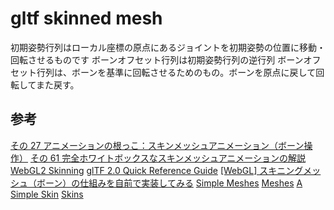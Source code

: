 # gltf skinned mesh

初期姿勢行列はローカル座標の原点にあるジョイントを初期姿勢の位置に移動・回転させるものです
ボーンオフセット行列は初期姿勢行列の逆行列
ボーンオフセット行列は、ボーンを基準に回転させるためのもの。ボーンを原点に戻して回転してまた戻す。

## 参考

[その 27 アニメーションの根っこ：スキンメッシュアニメーション（ボーン操作）](http://marupeke296.com/DXG_No27_SkinMeshAnimation.html)
[その 61 完全ホワイトボックスなスキンメッシュアニメーションの解説](http://marupeke296.com/DXG_No61_WhiteBoxSkinMeshAnimation.html)
[WebGL2 Skinning](https://webgl2fundamentals.org/webgl/lessons/webgl-skinning.html)
[glTF 2.0 Quick Reference Guide](https://www.khronos.org/files/gltf20-reference-guide.pdf)
[[WebGL] スキニングメッシュ（ボーン）の仕組みを自前で実装してみる](https://qiita.com/edo_m18/items/31ee6cbc3b3ff22013ae)
[Simple Meshes](https://github.com/javagl/glTF-Tutorials/blob/master/gltfTutorial/gltfTutorial_008_SimpleMeshes.md)
[Meshes](https://github.com/javagl/glTF-Tutorials/blob/master/gltfTutorial/gltfTutorial_009_Meshes.md)
[A Simple Skin](https://github.com/javagl/glTF-Tutorials/blob/master/gltfTutorial/gltfTutorial_019_SimpleSkin.md)
[Skins](https://github.com/javagl/glTF-Tutorials/blob/master/gltfTutorial/gltfTutorial_020_Skins.md)
